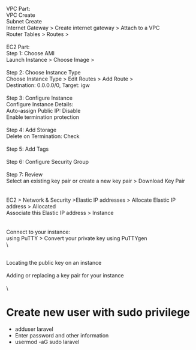 VPC Part:\
VPC Create\
Subnet Create\
Internet Gateway > Create internet gateway > Attach to a VPC\
Router Tables > Routes > \
\
EC2 Part:\
Step 1: Choose AMI\
Launch Instance > Choose Image > \
\
Step 2: Choose Instance Type\
Choose Instance Type > Edit Routes > Add Route > \
Destination: 0.0.0.0/0, Target: igw\
\
Step 3: Configure Instance\
Configure Instance Details:\
Auto-assign Public IP: Disable\
Enable termination protection\
\
Step 4: Add Storage\
Delete on Termination: Check\
\
Step 5: Add Tags\
\
Step 6: Configure Security Group\
\
Step 7: Review\
Select an existing key pair or create a new key pair > Download Key Pair\
\
\
EC2 > Network & Security >Elastic IP addresses > Allocate Elastic IP address > Allocated\
Associate this Elastic IP address > Instance\
\
\
Connect to your instance:\
using PuTTY > Convert your private key using PuTTYgen\
\

\
Locating the public key on an instance\
\
Adding or replacing a key pair for your instance
\
\
\
# Create new user with sudo privilege
* adduser laravel
* Enter password and other information
* usermod -aG sudo laravel
